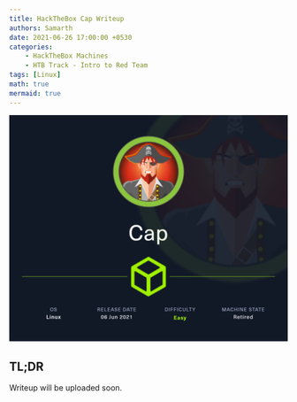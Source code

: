 ```yaml
---
title: HackTheBox Cap Writeup
authors: Samarth
date: 2021-06-26 17:00:00 +0530
categories:
    - HackTheBox Machines
    - HTB Track - Intro to Red Team
tags: [Linux]
math: true
mermaid: true
---
```


![Cap - HTB](/assets/images/writeups/Cap-HTB/banner.png)

## TL;DR


Writeup will be uploaded soon.